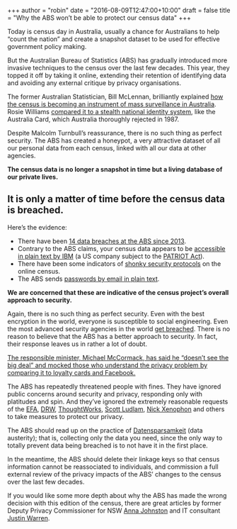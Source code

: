 +++
author = "robin"
date = "2016-08-09T12:47:00+10:00"
draft = false
title = "Why the ABS won’t be able to protect our census data"
+++

Today is census day in Australia, usually a chance for Australians to help “count the nation” and create a snapshot dataset to be used for effective government policy making.

But the Australian Bureau of Statistics (ABS) has gradually introduced more invasive techniques to the census over the last few decades. This year, they topped it off by taking it online, extending their retention of identifying data and avoiding any external critique by privacy organisations. 

The former Australian Statistician, Bill McLennan, brilliantly explained [how the census is becoming an instrument of mass surveillance in Australia](https://independentaustralia.net/life/life-display/privacy-and-the-2016-census,9279). Rosie Williams [compared it to a stealth national identity system](https://whistleblower.network/2016/07/30/census-2016-the-digital-australia-card/), like the Australia Card, which Australia thoroughly rejected in 1987. 

Despite Malcolm Turnbull’s reassurance, there is no such thing as perfect security. The ABS has created a honeypot, a very attractive dataset of all our personal data from each census, linked with all our data at other agencies. 

**The census data is no longer a snapshot in time but a living database of our private lives.**

## It is only a matter of time before the census data is breached. 

Here’s the evidence:

* There have been [14 data breaches at the ABS since 2013](https://www.theguardian.com/australia-news/2016/jul/29/australian-bureau-of-statistics-reports-14-data-breaches-since-2013).
* Contrary to the ABS claims, your census data appears to be [accessible in plain text by IBM](http://www.theregister.co.uk/2016/08/07/it_analyst_oz_census_data_processed_as_plain_text/) (a US company subject to the [PATRIOT Act](https://www.eff.org/issues/patriot-act)).
* There have been some indicators of [shonky security protocols](http://www.itnews.com.au/news/abs-forced-to-defend-census-website-security-432176) on the online census. 
* The ABS sends [passwords by email in plain text](https://twitter.com/OzgeSevindik/status/761462294278647809).

**We are concerned that these are indicative of the census project’s overall approach to security.**

Again, there is no such thing as perfect security. Even with the best encryption in the world, everyone is susceptible to social engineering. Even the most advanced security agencies in the world [get breached](https://en.wikipedia.org/wiki/Global_surveillance_disclosures_(2013%E2%80%93present)). There is no reason to believe that the ABS has a better approach to security. In fact, their response leaves us in rather a lot of doubt.

[The responsible minister, Michael McCormack, has said he “doesn’t see the big deal” and mocked those who understand the privacy problem by comparing it to loyalty cards and Facebook.](http://www.smh.com.au/federal-politics/political-news/minister-says-census-no-worse-than-facebook-as-nick-xenophon-risks-jail-20160808-gqnobg.html)

The ABS has repeatedly threatened people with fines. They have ignored public concerns around security and privacy, responding only with platitudes and spin. And they’ve ignored the extremely reasonable requests of the [EFA](https://www.efa.org.au/privacy/census-2016/), [DRW](http://www.smh.com.au/comment/the-census-is-too-important-to-boycott-despite-privacy-concerns-20160804-gqllvs.html), [ThoughtWorks](https://www.thoughtworks.com/insights/blog/open-letter-david-kalisch-australian-bureau-statistics), [Scott Ludlam](https://www.theguardian.com/commentisfree/2016/aug/04/scott-ludlam-the-census-should-be-delayed-to-restore-trust-and-confidence), [Nick Xenophon](http://www.nickxenophon.com.au/media/nicks-must-reads/show/for-or-against-the-census-debate/) and others to take measures to protect our privacy.

The ABS should read up on the practice of [Datensparsamkeit](http://martinfowler.com/bliki/Datensparsamkeit.html) (data austerity); that is, collecting only the data you need, since the only way to totally prevent data being breached is to not have it in the first place.

In the meantime, the ABS should delete their linkage keys so that census information cannot be reassociated to individuals, and commission a full external review of the privacy impacts of the ABS’ changes to the census over the last few decades.

If you would like some more depth about why the ABS has made the wrong decision with this edition of the census, there are great articles by former Deputy Privacy Commissioner for NSW [Anna Johnston](http://www.smh.com.au/comment/why-i-wont-be-filling-in-the-census-tomorrow-20160808-gqnapp.html) and IT consultant [Justin Warren](https://www.eigenmagic.com/2016/08/01/the-australian-census-2016-controversy/).
